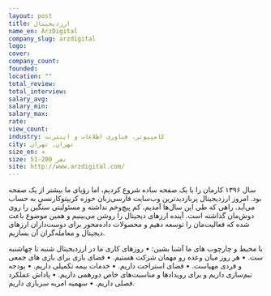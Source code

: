 ```yaml
---
layout: post
title: ارزدیجیتال
name_en: ArzDigital
company_slug: arzdigital
logo: 
cover: 
company_count:
founded:
location: ""
total_review: 
total_interview: 
salary_avg: 
salary_min: 
salary_max: 
rate: 
view_count: 
industry: کامپیوتر، فناوری اطلاعات و اینترنت
city: تهران, تهران
size_en: ء
size: 51-200 نفر
site: http://www.arzdigital.com/
---
```


سال ۱۳۹۶ کارمان را با یک صفحه ساده شروع کردیم، اما رؤیای ما بیشتر از یک صفحه بود. امروز ارزدیجیتال پربازدیدترین وب‌سایت فارسی‌زبان حوزه کریپتوکارنسی به حساب می‌آید. راهی که طی این سال‌ها آمدیم، کم پیچ‌وخم نداشته و مسئولیتی سنگین را روی دوش‌مان گذاشته است. آینده ارزهای دیجیتال را روشن می‌بینیم و همین موضوع باعث شده که فعالیت‌مان را توسعه دهیم و محصولات داده‌محور برای دوست‌داران ارزهای دیجیتال و معامله‌گران آن بسازیم.


با محیط و چارچوب های ما آشنا بشین:
• روزهای کاری ما در ارزدیجیتال شنبه تا چهاشنبه ست.
• هر روز میان وعده رو مهمان شرکت هستیم.
• فضای بازی برای بازی های جمعی و فردی مهیاست.
• فضای استراحت داریم.
• خدمات بیمه تکمیلی داریم.
• بودجه تیم‌سازی داریم و برای رویدادها و مناسبت‌های خاص دورهمی داریم.
• پاداش عملکرد فصلی داریم.
• سهمیه امریه سربازی داریم.
